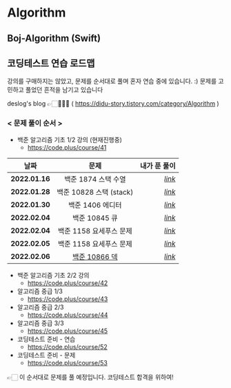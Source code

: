 # Algorithm
## Boj-Algorithm (Swift)

## 코딩테스트 연습 로드맵 
강의를 구매하지는 않았고, 문제를 순서대로 풀며 혼자 연습 중에 있습니다. :) 
문제를 고민하고 풀었던 흔적을 남기고 있습니다 

deslog's blog 👉🏻👩🏻‍💻 ( https://didu-story.tistory.com/category/Algorithm )

### < 문제 풀이 순서 >
* 백준 알고리즘 기초 1/2 강의 (현재진행중)
  * https://code.plus/course/41


|  <center>날짜</center> |  <center>문제</center> |  <center>내가 푼 풀이</center> |
|:--------|:--------:|--------:|
|**2022.01.16** | <center>백준 1874 스택 수열 </center> |*[link](https://github.com/deslog/Algorithm/blob/main/Algorithm/Boj/10828_%EC%8A%A4%ED%83%9D(stack)/main.swift)* |
|**2022.01.28** | <center>백준 10828 스택 (stack) </center> |*[link](https://github.com/deslog/Algorithm/blob/main/Algorithm/Boj/1874_%EC%8A%A4%ED%83%9D%20%EC%88%98%EC%97%B4/main.swift)* |
|**2022.01.30** | <center>백준 1406 에디터 </center> |*[link](https://github.com/deslog/Algorithm/blob/main/Algorithm/Boj/1406_%EC%97%90%EB%94%94%ED%84%B0/main.swift)* |
|**2022.02.04** | <center>백준 10845 큐</center> |*[link](https://github.com/deslog/Algorithm/blob/main/Algorithm/Boj/10845_%ED%81%90/main.swift)* |
|**2022.02.04** | <center>백준 1158 요세푸스 문제 </center> |*[link](https://github.com/deslog/Algorithm/blob/main/Algorithm/Boj/1158_%EC%9A%94%EC%84%B8%ED%91%B8%EC%8A%A4%20%EB%AC%B8%EC%A0%9C/main.swift)* |
|**2022.02.05** | <center>백준 1158 요세푸스 문제 </center> |*[link](https://github.com/deslog/Algorithm/blob/main/Algorithm/Boj/1158_%EC%9A%94%EC%84%B8%ED%91%B8%EC%8A%A4%20%EB%AC%B8%EC%A0%9C/main.swift)* |
|**2022.02.06** | <center>[백준 10866 덱](https://www.acmicpc.net/problem/10866) </center> |*[link](https://github.com/deslog/Algorithm/blob/main/Algorithm/Boj/10866_%EB%8D%B1/main.swift)* |





* 백준 알고리즘 기초 2/2 강의 
  * https://code.plus/course/42
* 알고리즘 중급 1/3
  * https://code.plus/course/43
* 알고리즘 중급 2/3
  * https://code.plus/course/44
* 알고리즘 중급 3/3
  * https://code.plus/course/45
* 코딩테스트 준비 - 연습
  * https://code.plus/course/52
* 코딩테스트 준비 - 문제
  * https://code.plus/course/53


👉🏻 이 순서대로 문제를 풀 예정입니다. 코딩테스트 합격을 위하여!
